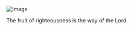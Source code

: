 ![image](https://github.com/azurelmao/azurelmao/assets/58854399/85f6c377-aa88-4fa7-8c42-c656fc302e8f)

The fruit of righteousness is the way of the Lord.
